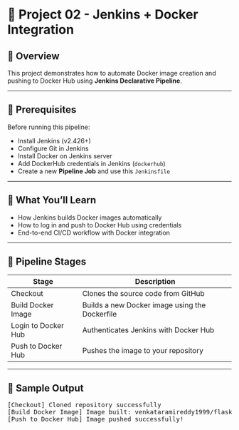 # 🚀 Project 02 - Jenkins + Docker Integration

## 🧩 Overview
This project demonstrates how to automate Docker image creation and pushing to Docker Hub using **Jenkins Declarative Pipeline**.

---

## 🧰 Prerequisites
Before running this pipeline:
- Install Jenkins (v2.426+)
- Configure Git in Jenkins
- Install Docker on Jenkins server
- Add DockerHub credentials in Jenkins (`dockerhub`)
- Create a new **Pipeline Job** and use this `Jenkinsfile`

---

## 🧠 What You’ll Learn
- How Jenkins builds Docker images automatically
- How to log in and push to Docker Hub using credentials
- End-to-end CI/CD workflow with Docker integration

---

## 🧱 Pipeline Stages
| Stage | Description |
|--------|--------------|
| Checkout | Clones the source code from GitHub |
| Build Docker Image | Builds a new Docker image using the Dockerfile |
| Login to Docker Hub | Authenticates Jenkins with Docker Hub |
| Push to Docker Hub | Pushes the image to your repository |

---

## 📸 Sample Output

<pre>
[Checkout] Cloned repository successfully
[Build Docker Image] Image built: venkataramireddy1999/flask-jenkins-docker:latest
[Push to Docker Hub] Image pushed successfully!
</pre>

